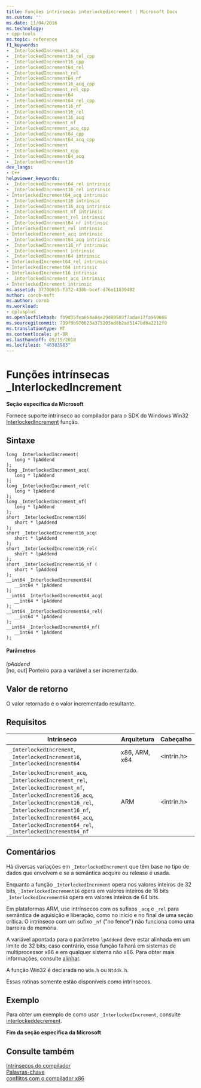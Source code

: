 ```yaml
---
title: Funções intrínsecas interlockedincrement | Microsoft Docs
ms.custom: ''
ms.date: 11/04/2016
ms.technology:
- cpp-tools
ms.topic: reference
f1_keywords:
- _InterlockedIncrement_acq
- _InterlockedIncrement16_rel_cpp
- _InterlockedIncrement16_cpp
- _InterlockedIncrement64_rel
- _InterlockedIncrement_rel
- _InterlockedIncrement64_nf
- _InterlockedIncrement16_acq_cpp
- _InterlockedIncrement_rel_cpp
- _InterlockedIncrement64
- _InterlockedIncrement64_rel_cpp
- _InterlockedIncrement16_nf
- _InterlockedIncrement16_rel
- _InterlockedIncrement16_acq
- _InterlockedIncrement_nf
- _InterlockedIncrement_acq_cpp
- _InterlockedIncrement64_cpp
- _InterlockedIncrement64_acq_cpp
- _InterlockedIncrement
- _InterlockedIncrement_cpp
- _InterlockedIncrement64_acq
- _InterlockedIncrement16
dev_langs:
- C++
helpviewer_keywords:
- _InterlockedIncrement64_rel intrinsic
- _InterlockedIncrement16_rel intrinsic
- InterlockedIncrement64_acq intrinsic
- _InterlockedIncrement16 intrinsic
- _InterlockedIncrement16_acq intrinsic
- _InterlockedIncrement_nf intrinsic
- _InterlockedIncrement_rel intrinsic
- _InterlockedIncrement64_nf intrinsic
- InterlockedIncrement_rel intrinsic
- InterlockedIncrement_acq intrinsic
- _InterlockedIncrement64_acq intrinsic
- _InterlockedIncrement16_nf intrinsic
- _InterlockedIncrement intrinsic
- _InterlockedIncrement64 intrinsic
- InterlockedIncrement64_rel intrinsic
- InterlockedIncrement64 intrinsic
- InterlockedIncrement16 intrinsic
- _InterlockedIncrement_acq intrinsic
- InterlockedIncrement intrinsic
ms.assetid: 37700615-f372-438b-bcef-d76e11839482
author: corob-msft
ms.author: corob
ms.workload:
- cplusplus
ms.openlocfilehash: fb9d35fea664a84e29d89503f7adae17fa969668
ms.sourcegitcommit: 799f9b976623a375203ad8b2ad5147bd6a2212f0
ms.translationtype: MT
ms.contentlocale: pt-BR
ms.lasthandoff: 09/19/2018
ms.locfileid: "46383983"
---
```

# <a name="interlockedincrement-intrinsic-functions"></a>Funções intrínsecas _InterlockedIncrement

**Seção específica da Microsoft**

Fornece suporte intrínseco ao compilador para o SDK do Windows Win32 [InterlockedIncrement](/windows/desktop/api/winbase/nf-winbase-interlockedincrement) função.

## <a name="syntax"></a>Sintaxe

```
long _InterlockedIncrement(
   long * lpAddend
);
long _InterlockedIncrement_acq(
   long * lpAddend
);
long _InterlockedIncrement_rel(
   long * lpAddend
);
long _InterlockedIncrement_nf(
   long * lpAddend
);
short _InterlockedIncrement16(
   short * lpAddend
);
short _InterlockedIncrement16_acq(
   short * lpAddend
);
short _InterlockedIncrement16_rel(
   short * lpAddend
);
short _InterlockedIncrement16_nf (
   short * lpAddend
);
__int64 _InterlockedIncrement64(
   __int64 * lpAddend
);
__int64 _InterlockedIncrement64_acq(
   __int64 * lpAddend
);
__int64 _InterlockedIncrement64_rel(
   __int64 * lpAddend
);
__int64 _InterlockedIncrement64_nf(
   __int64 * lpAddend
);
```

#### <a name="parameters"></a>Parâmetros

*lpAddend*<br/>
[no, out] Ponteiro para a variável a ser incrementado.

## <a name="return-value"></a>Valor de retorno

O valor retornado é o valor incrementado resultante.

## <a name="requirements"></a>Requisitos

|Intrínseco|Arquitetura|Cabeçalho|
|---------------|------------------|------------|
|`_InterlockedIncrement`, `_InterlockedIncrement16`, `_InterlockedIncrement64`|x86, ARM, x64|\<intrin.h>|
|`_InterlockedIncrement_acq`, `_InterlockedIncrement_rel`, `_InterlockedIncrement_nf`, `_InterlockedIncrement16_acq`, `_InterlockedIncrement16_rel`, `_InterlockedIncrement16_nf`, `_InterlockedIncrement64_acq`, `_InterlockedIncrement64_rel`, `_InterlockedIncrement64_nf`|ARM|\<intrin.h>|

## <a name="remarks"></a>Comentários

Há diversas variações em `_InterlockedIncrement` que têm base no tipo de dados que envolvem e se a semântica acquire ou release é usada.

Enquanto a função `_InterlockedIncrement` opera nos valores inteiros de 32 bits, `_InterlockedIncrement16` opera em valores inteiros de 16 bits `_InterlockedIncrement64` opera em valores inteiros de 64 bits.

Em plataformas ARM, use intrínsecos com os sufixos `_acq` e `_rel` para semântica de aquisição e liberação, como no início e no final de uma seção crítica. O intrínseco com um sufixo `_nf` ("no fence") não funciona como uma barreira de memória.

A variável apontada para o parâmetro `lpAddend` deve estar alinhada em um limite de 32 bits; caso contrário, essa função falhará em sistemas de multiprocessor x86 e em qualquer sistema não x86. Para obter mais informações, consulte [alinhar](../cpp/align-cpp.md).

A função Win32 é declarada no `Wdm.h` ou `Ntddk.h`.

Essas rotinas somente estão disponíveis como intrínsecos.

## <a name="example"></a>Exemplo

Para obter um exemplo de como usar `_InterlockedIncrement`, consulte [interlockeddecrement](../intrinsics/interlockeddecrement-intrinsic-functions.md).

**Fim da seção específica da Microsoft**

## <a name="see-also"></a>Consulte também

[Intrínsecos do compilador](../intrinsics/compiler-intrinsics.md)<br/>
[Palavras-chave](../cpp/keywords-cpp.md)<br/>
[conflitos com o compilador x86](../build/conflicts-with-the-x86-compiler.md)